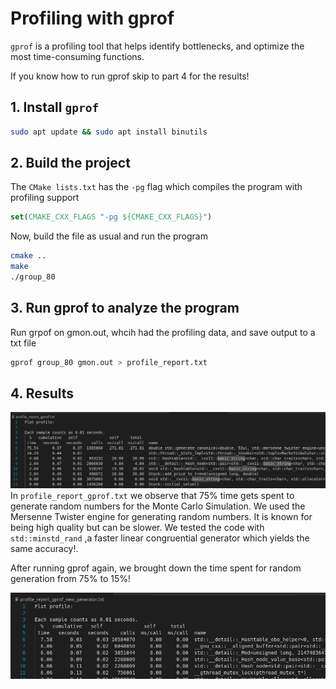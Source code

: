 # Profiling with gprof

`gprof` is a profiling tool that helps identify bottlenecks, and optimize the most time-consuming functions.

If you know how to run gprof skip to part 4 for the results!

## 1. Install `gprof`

   ```bash
   sudo apt update && sudo apt install binutils
   ```
## 2. Build the project

The `CMake lists.txt` has the `-pg` flag which compiles the program with profiling support
```cmake
set(CMAKE_CXX_FLAGS "-pg ${CMAKE_CXX_FLAGS}")
```
Now, build the file as usual and run the program
```bash
cmake ..
make
./group_80
```

## 3. Run gprof to analyze the program


Run grpof on gmon.out, whcih had the profiling data, and save output to a txt file

```bash
gprof group_80 gmon.out > profile_report.txt
```
## 4. Results
![gprof_before.png](gprof_before.png)
In `profile_report_gprof.txt` we observe that 75% time gets spent to generate random numbers for the Monte Carlo Simulation. We used the Mersenne Twister engine for generating random numbers. It is known for being high quality but can be slower. We tested the code with `std::minstd_rand` ,a faster linear congruential generator which yields the same accuracy!. 

After running gprof again, we brought down the time spent for random generation from 75% to 15%! 

![gprof_after.png](gprof_after.png)
